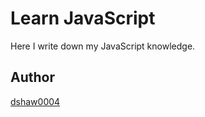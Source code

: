 # Learn JavaScript

Here I write down my JavaScript knowledge.

## Author

[dshaw0004](https://dshaw0004.netlify.app)
